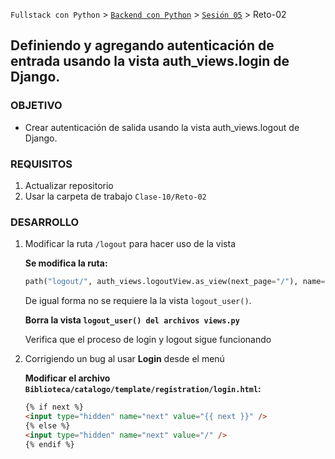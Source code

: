 `Fullstack con Python` > [`Backend con Python`](../../Readme.md) > [`Sesión 05`](../Readme.md) > Reto-02
## Definiendo y agregando autenticación de entrada usando la vista auth_views.login de Django.

### OBJETIVO
- Crear autenticación de salida usando la vista auth_views.logout de Django.

### REQUISITOS
1. Actualizar repositorio
1. Usar la carpeta de trabajo `Clase-10/Reto-02`

### DESARROLLO
1. Modificar la ruta `/logout` para hacer uso de la vista

   __Se modifica la ruta:__
   ```python
   path("logout/", auth_views.logoutView.as_view(next_page="/"), name="logout"),
   ```
   De igual forma no se requiere la la vista `logout_user()`.

   __Borra la vista `logout_user() del archivos views.py`__

    Verifica que el proceso de login y logout sigue funcionando

1. Corrigiendo un bug al usar __Login__ desde el menú

   __Modificar el archivo `Biblioteca/catalogo/template/registration/login.html`:__
   ```html
   {% if next %}
   <input type="hidden" name="next" value="{{ next }}" />
   {% else %}
   <input type="hidden" name="next" value="/" />
   {% endif %}
   ```
